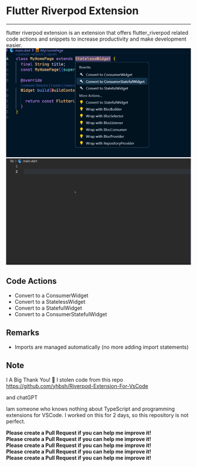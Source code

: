 # Flutter Riverpod Extension

---

flutter riverpod extension is an extension that offers flutter_riverpod related code actions and snippets to increase productivity and make development easier.
![alt text](image.png)
![](./showcase.gif)

## Code Actions

- Convert to a ConsumerWidget
- Convert to a StatelessWidget
- Convert to a StatefulWidget
- Convert to a ConsumerStatefulWidget

## Remarks

- Imports are managed automatically (no more adding import statements)

## Note

I A Big Thank You! 🎉
I stolen code from this repo
https://github.com/yhbsh/Riverpod-Extension-For-VsCode

and chatGPT

Iam someone who knows nothing about TypeScript and programming extensions for VSCode. I worked on this for 2 days, so this repository is not perfect.

**Please create a Pull Request if you can help me improve it!**  
**Please create a Pull Request if you can help me improve it!**  
**Please create a Pull Request if you can help me improve it!**  
**Please create a Pull Request if you can help me improve it!**  
**Please create a Pull Request if you can help me improve it!**
